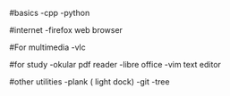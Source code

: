 #basics
  -cpp
  -python

#internet
  -firefox web browser

#For multimedia
  -vlc

#for study
  -okular pdf reader
  -libre office
  -vim text editor

#other utilities
  -plank ( light dock)
  -git
  -tree
